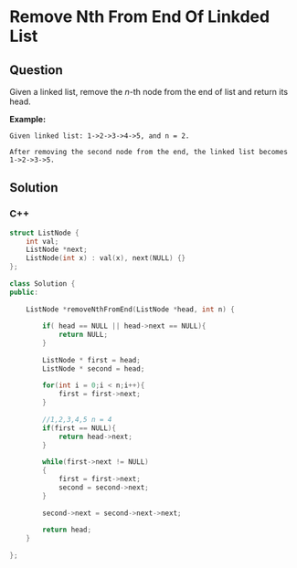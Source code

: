 # Remove Nth From End Of Linkded List 



## Question

Given a linked list, remove the *n*-th node from the end of list and return its head.

**Example:**

```
Given linked list: 1->2->3->4->5, and n = 2.

After removing the second node from the end, the linked list becomes 1->2->3->5.
```



## Solution  

### C++

```c++
struct ListNode {
    int val;
    ListNode *next;
    ListNode(int x) : val(x), next(NULL) {}
};
 
class Solution {
public:
    
    ListNode *removeNthFromEnd(ListNode *head, int n) {
        
        if( head == NULL || head->next == NULL){
            return NULL;
        }
        
        ListNode * first = head;
        ListNode * second = head;
        
        for(int i = 0;i < n;i++){
            first = first->next;
        }
        
        //1,2,3,4,5 n = 4
        if(first == NULL){
            return head->next;
        }
        
        while(first->next != NULL)
        {
            first = first->next;
            second = second->next;
        }
        
        second->next = second->next->next;
        
        return head;
    }
    
};
```

